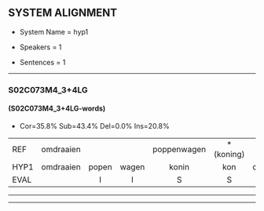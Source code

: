 
## SYSTEM ALIGNMENT

- System Name = hyp1

- Speakers = 1

- Sentences = 1

---

### S02C073M4_3+4LG

#### (S02C073M4_3+4LG-words)

- Cor=35.8%	Sub=43.4%	Del=0.0%	Ins=20.8%

|  |  |  |  |  |  |  |  |  |  |  |  |  |  |  |  |  |  |  |  |  |  |  |  |  |  |  |  |  |  |  |  |  |  |  |  |  |  |  |  |  |  |  |  |  |  |  |  |  |  |  |  |  |  |
|:--- |:---:|:---:|:---:|:---:|:---:|:---:|:---:|:---:|:---:|:---:|:---:|:---:|:---:|:---:|:---:|:---:|:---:|:---:|:---:|:---:|:---:|:---:|:---:|:---:|:---:|:---:|:---:|:---:|:---:|:---:|:---:|:---:|:---:|:---:|:---:|:---:|:---:|:---:|:---:|:---:|:---:|:---:|:---:|:---:|:---:|:---:|:---:|:---:|:---:|:---:|:---:|:---:|:---:|
| REF | omdraaien |  |  | poppenwagen | *(koning) | * | konijnenhok | elastiekje |  |  | ruziemaken | teddybeer | dierentuin | paddenstoelen |  |  |  | verstoppertje | wasmachine | fototoestel | toiletpapier | vrachtwagen |  | buurmannen | vogelkooi | olifant | schommelen | iedereen | schoenenwinkel*(schoenwinkel) | knutselen | ophangen | verjaardag | sprookjesboek | tandenborstel | lucifer | slaapkamer | achterdeur | ziekenhuis | nieuwsgierig | afblijven | kabouter |  | washandje | sneeuwwitje |  | goeiendag | vakantie | limonade | autorijden | eindelijk |  | familie | chocolade |
| HYP1 | omdraaien | popen | wagen | konin | kon | odinen | hok | elastiekje | ruzie | maken | deddi | weer | dieretellen | paddenstoelen | voor | stoppertje | was | machine | vortotoustelv | toilet | papier | vrachtwagen | buurman | an | vogelkoi | olifant | schommelen | iedereen | schoenwinkel | knutselon | ophangen | verjaardag | sparkesbok | tandebarstel | lucifer | slaapkamer | achterdeur | ziekenhuis | nieuwsgierig | ofbijven | kabouter | wat | hangdje | sneeuwwitje | goeiend | dag | vakantie | lumaraden | autorijden | eindelijk | van | willi | chocolader |
| EVAL |  | I | I | S | S | S | S |  | I | I | S | S | S |  | I | I | I | S | S | S | S |  | I | S | S |  |  |  | S | S |  |  | S | S |  |  |  |  |  | S |  | I | S |  | I | S |  | S |  |  | I | S | S |
---

---
